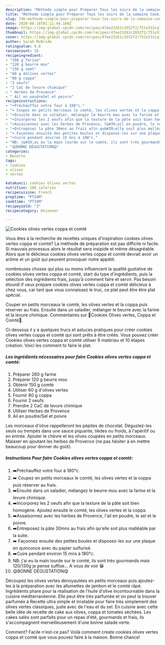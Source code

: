 ```yaml
---
description: "Méthode simple pour Préparer Tous les soirs de la semaine Cookies olives vertes coppa et comté"
title: "Méthode simple pour Préparer Tous les soirs de la semaine Cookies olives vertes coppa et comté"
slug: 746-methode-simple-pour-preparer-tous-les-soirs-de-la-semaine-cookies-olives-vertes-coppa-et-comte
date: 2020-08-16T01:11:44.104Z
image: https://img-global.cpcdn.com/recipes/47ee23261c2652f2/751x532cq70/cookies-olives-vertes-coppa-et-comte-photo-principale-de-la-recette.jpg
thumbnail: https://img-global.cpcdn.com/recipes/47ee23261c2652f2/751x532cq70/cookies-olives-vertes-coppa-et-comte-photo-principale-de-la-recette.jpg
cover: https://img-global.cpcdn.com/recipes/47ee23261c2652f2/751x532cq70/cookies-olives-vertes-coppa-et-comte-photo-principale-de-la-recette.jpg
author: Sarah McBride
ratingvalue: 4.8
reviewcount: 10
recipeingredient:
- "260 g farine"
- "120 g beurre mou"
- "150 g comt"
- "60 g dolives vertes"
- "80 g coppa"
- "2 oeufs"
- "2 CaC de levure chimique"
- " Herbes de Provence"
- " Ail en poudreSel et poivre"
recipeinstructions:
- "➡️Préchauffez votre four à 180°c."
- "➡️ Coupez en petits morceaux le comté, les olives vertes et la coppa puis réserver au frais."
- "➡️Ensuite dans un saladier, mélangez le beurre mou avec la farine et la levure chimique."
- "➡️Incorporez les 2 oeufs afin que la texture de la pâte soit bien homogéne. Ajoutez ensuite le comté, les olives vertes et la coppa."
- "➡️Assaisonnez avec les herbes de Provence, l&#39;ail en poudre, le sel et le poivre."
- "➡️Entreposez la pâte 30mns au frais afin qu&#39;elle soit plus malléable par la suite."
- "➡️ Façonnez ensuite des petites boules et disposez-les sur une plaque en quinconce avec du papier sulfurisé."
- "➡️Cuire pendant environ 15 mns à 180°c."
- "NB: j&#39;ai eu la main lourde sur le comté, ils sont très gourmands mais 120/130g je pense suffise... A vous de voir 😁"
- "😋BONNE DÉGUSTATION😋"
categories:
- Recette
tags:
- cookies
- olives
- vertes

katakunci: cookies olives vertes 
nutrition: 288 calories
recipecuisine: French
preptime: "PT24M"
cooktime: "PT34M"
recipeyield: "3"
recipecategory: Déjeuner

---
```



![Cookies olives vertes coppa et comté](https://img-global.cpcdn.com/recipes/47ee23261c2652f2/751x532cq70/cookies-olives-vertes-coppa-et-comte-photo-principale-de-la-recette.jpg)

Vous êtes à la recherche de recettes uniques d'inspiration cookies olives vertes coppa et comté? La méthode de préparation est pas difficile ni facile. Si mauvais processus alors le résultat sera insipide et même désagréable. Alors que le délicieux cookies olives vertes coppa et comté devrait avoir un arôme et un goût qui peuvent provoquer notre appétit.

nombreuses choses qui plus ou moins influencent la qualité gustative de cookies olives vertes coppa et comté, start du type d'ingrédients, puis la sélection des ingrédients frais, jusqu'à comment faire et servir. Pas besoin étourdi if veux prépare cookies olives vertes coppa et comté délicieux à chez vous, car tant que vous connaissez le truc, ce plat peut être être plat spécial.

Couper en petits morceaux le comté, les olives vertes et la coppa puis réserver au frais. Ensuite dans un saladier, mélanger le beurre avec la farine et la levure chimique. Commentaires sur 🍪Cookies Olives vertes, Coppa et Comté🍪.


Ci-dessous il y a quelques trucs et astuces pratiques pour créer cookies olives vertes coppa et comté qui sont prêts à être créés. Vous pouvez créer Cookies olives vertes coppa et comté utiliser 9 matériau et 10 étapes création. Voici les comment to faire le plat.

<!--inarticleads1-->

##### Les ingrédients nécessaires pour faire Cookies olives vertes coppa et comté:

1. Préparer 260 g farine
1. Préparer 120 g beurre mou
1. Obtenir 150 g comté
1. Utiliser 60 g d&#39;olives vertes
1. Fournir 80 g coppa
1. Fournir 2 oeufs
1. Prendre 2 CaC de levure chimique
1. Utiliser  Herbes de Provence
1.   Ail en poudre/Sel et poivre


Les morceaux d&#39;olive rappelleront les pépites de chocolat. Dégustez-les seuls ou trempés dans une sauce piquante, tièdes ou froids, à l&#39;apéritif ou en entrée. Ajouter le chèvre et les olives coupées en petits morceaux. Malaxer en ajoutant les herbes de Provence (ne pas hésiter à en mettre beaucoup pour donner du goût). 

<!--inarticleads2-->

##### Instructions Pour faire Cookies olives vertes coppa et comté:

1. ➡️Préchauffez votre four à 180°c.
1. ➡️ Coupez en petits morceaux le comté, les olives vertes et la coppa puis réserver au frais.
1. ➡️Ensuite dans un saladier, mélangez le beurre mou avec la farine et la levure chimique.
1. ➡️Incorporez les 2 oeufs afin que la texture de la pâte soit bien homogéne. Ajoutez ensuite le comté, les olives vertes et la coppa.
1. ➡️Assaisonnez avec les herbes de Provence, l&#39;ail en poudre, le sel et le poivre.
1. ➡️Entreposez la pâte 30mns au frais afin qu&#39;elle soit plus malléable par la suite.
1. ➡️ Façonnez ensuite des petites boules et disposez-les sur une plaque en quinconce avec du papier sulfurisé.
1. ➡️Cuire pendant environ 15 mns à 180°c.
1. NB: j&#39;ai eu la main lourde sur le comté, ils sont très gourmands mais 120/130g je pense suffise... A vous de voir 😁
1. 😋BONNE DÉGUSTATION😋


Découpez les olives vertes dénoyautées en petits morceaux puis ajoutez-les à la préparation avec les allumettes de jambon et le comté râpé. Ingrédients phare pour la réalisation de l&#39;huile d&#39;olive incontournable dans la cuisine méditerranéenne. Elle peut être très parfumée et on peut la trouver parfumée à Recette ultra simple et inratable pour faire très simplement des olives vertes classiques, juste avec de l&#39;eau et du sel. En cuisine avec cette belle idée de recette de cake aux olives, coppa et tomates séchées. Les cakes salés sont parfaits pour un repas d&#39;été, gourmands et frais, ils s&#39;accompagnent merveilleusement d&#39;une bonne salade verte. 


Comment? Facile n'est-ce pas? Voilà comment create cookies olives vertes coppa et comté que vous pouvez faire à la maison. Bonne chance!
